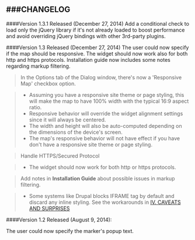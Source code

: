 ###CHANGELOG
---

####Version 1.3.1 Released (December 27, 2014)
Add a conditional check to load only the jQuery library if it's not already loaded to boost performance and avoid overriding jQuery bindings with other 3rd-party plugins.

####Version 1.3 Released (December 27, 2014)
The user could now specify if the map should be responsive. The widget should now work also for both http and https protocols. Installation guide now includes some notes regarding markup filtering.
> In the Options tab of the Dialog window, there's now a 'Responsive Map' checkbox option.

> - Assuming you have a responsive site theme or page styling, this will make the map to have 100% width with the typical 16:9 aspect ratio.
> - Responsive behavior will override the widget alignment settings since it will always be centered.
> - The width and height will also be auto-computed depending on the dimensions of the device's screen.
> - The map's responsive behavior will not have effect if you have don't have a responsive site theme or page styling.

> Handle HTTPS/Secured Protocol

> - The widget should now work for both http or https protocols.

> Add notes in **Installation Guide** about possible issues in markup filtering.

> - Some systems like Drupal blocks IFRAME tag by default and discard any inline styling. See the workarounds in [IV. CAVEATS AND SURPRISES](https://github.com/ranelpadon/ckeditor-leaflet/blob/master/Installation%20Guide.txt/)

####Version 1.2 Released (August 9, 2014):

The user could now specify the marker's popup text.
